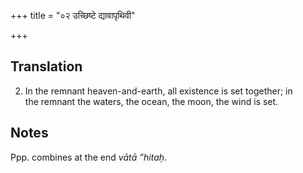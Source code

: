 +++
title = "०२ उच्छिष्टे द्यावापृथिवी"

+++
## Translation
2. In the remnant heaven-and-earth, all existence is set together; in  
the remnant the waters, the ocean, the moon, the wind is set.

## Notes
Ppp. combines at the end *vātā ”hitaḥ*.
